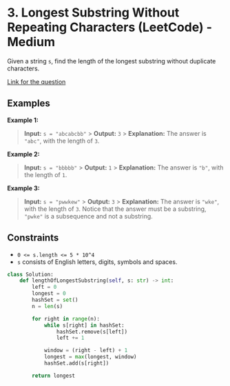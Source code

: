 # 3. Longest Substring Without Repeating Characters (LeetCode) - Medium

Given a string `s`, find the length of the longest substring without duplicate characters.

[Link for the question](https://leetcode.com/problems/longest-substring-without-repeating-characters/)

## Examples

**Example 1:**

> **Input:** `s = "abcabcbb"` > **Output:** `3` > **Explanation:** The answer is `"abc"`, with the length of `3`.

**Example 2:**

> **Input:** `s = "bbbbb"` > **Output:** `1` > **Explanation:** The answer is `"b"`, with the length of `1`.

**Example 3:**

> **Input:** `s = "pwwkew"` > **Output:** `3` > **Explanation:** The answer is `"wke"`, with the length of `3`. Notice that the answer must be a substring, `"pwke"` is a subsequence and not a substring.

## Constraints

- `0 <= s.length <= 5 * 10^4`
- `s` consists of English letters, digits, symbols and spaces.

```python
class Solution:
    def lengthOfLongestSubstring(self, s: str) -> int:
        left = 0
        longest = 0
        hashSet = set()
        n = len(s)

        for right in range(n):
            while s[right] in hashSet:
                hashSet.remove(s[left])
                left += 1

            window = (right - left) + 1
            longest = max(longest, window)
            hashSet.add(s[right])

        return longest
```